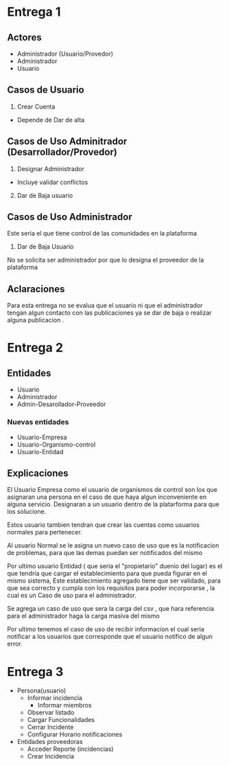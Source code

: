# Entrega 1

## Actores

* Administrador (Usuario/Provedor)
* Administrador
* Usuario


## Casos de Usuario

1.  Crear Cuenta
* Depende de Dar de alta

## Casos de Uso Adminitrador (Desarrollador/Provedor)
1. Designar Administrador
* Incluye validar conflictos
2. Dar de Baja usuario

## Casos de Uso Administrador

Este seria el que tiene control de las comunidades en la plataforma

1. Dar de Baja Usuario

No se solicita ser administrador por que lo designa el proveedor de la plataforma

## Aclaraciones

Para esta entrega no se evalua que el usuario ni que el administrador tengan algun contacto con las publicaciones ya se dar de baja o realizar alguna publicacion .

# Entrega 2

## Entidades

* Usuario
* Administrador
* Admin-Desarollador-Proveedor


### Nuevas entidades

* Usuario-Empresa
* Usuario-Organismo-control
* Usuario-Entidad


## Explicaciones

El Usuario Empresa como el usuario de organismos de control son los que asignaran una persona en el caso de que haya algun inconveniente en alguna servicio.
Designaran a un usuario dentro de la platarforma para que los solucione.

Estos usuario tambien tendran que crear las cuentas como usuarios normales para pertenecer.

Al usuario Normal se le asigna un nuevo caso de uso que es la notificacion de problemas, para que las demas puedan ser notificados del mismo

Por ultimo usuario Entidad ( que seria el "propietario" duenio del lugar) es el que tendria que cargar el establecimiento para que pueda figurar en el mismo sistema,
Este establecimiento agregado tiene que ser validado, para que sea correcto y cumpla con los requisitos para poder incorporarse , la cual es un Caso de uso para el administrador.

Se agrega un caso de uso que sera la carga del csv , que hara referencia para el administrador haga la carga masiva del mismo

Por ultimo tenemos el caso de uso de recibir informacion el cual seria notificar a los usuarios que corresponde que el usuario notifico de algun error.

# Entrega 3 

* Persona(usuario)
    * Informar incidencia
        * Informar miembros 
    * Observar listado 
    * Cargar Funcionalidades
    * Cerrar Incidente 
    * Configurar Horario notificaciones
* Entidades proveedoras 
    * Acceder Reporte (incidencias)
    * Crear Incidencia 
    
